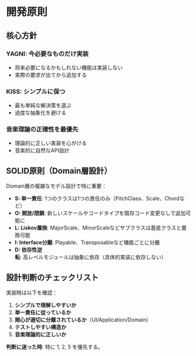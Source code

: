 # 開発原則

## 核心方針

### YAGNI: 今必要なものだけ実装

- 将来必要になるかもしれない機能は実装しない
- 実際の要求が出てから追加する

### KISS: シンプルに保つ

- 最も単純な解決策を選ぶ
- 過度な抽象化を避ける

### 音楽理論の正確性を最優先

- 理論的に正しい実装を心がける
- 音楽的に自然なAPI設計

## SOLID原則（Domain層設計）

Domain層の複雑なモデル設計で特に重要：

- **S: 単一責任**: 1つのクラスは1つの責任のみ（PitchClass、Scale、Chordなど）
- **O: 開放/閉鎖**: 新しいスケールやコードタイプを既存コード変更なしで追加可能に
- **L: Liskov置換**: MajorScale、MinorScaleなどサブクラスは基底クラスと置換可能
- **I: Interface分離**: Playable、Transposableなど機能ごとに分離
- **D: 依存性逆転**: 高レベルモジュールは抽象に依存（具体的実装に依存しない）

## 設計判断のチェックリスト

実装時は以下を確認：

1. **シンプルで理解しやすいか**
2. **単一責任に従っているか**
3. **関心が適切に分離されているか**（UI/Application/Domain）
4. **テストしやすい構造か**
5. **音楽理論的に正しいか**

**判断に迷った時**: 特に 1, 2, 5 を優先する。
